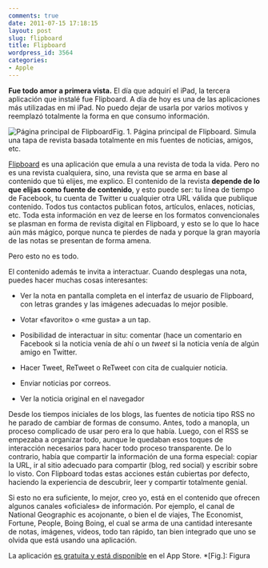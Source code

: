 ```yaml
---
comments: true
date: 2011-07-15 17:18:15
layout: post
slug: flipboard
title: Flipboard
wordpress_id: 3564
categories:
- Apple
---
```


**Fue todo amor a primera vista.** El día que adquirí el iPad, la tercera aplicación que instalé fue Flipboard. A día de hoy es una de las aplicaciones más utilizadas en mi iPad. No puedo dejar de usarla por varios motivos y reemplazó totalmente la forma en que consumo información.




![Página principal de Flipboard](http://cl.ly/image/1W1H0s0X0i0u/IMG_0001.jpg)Fig. 1. Página principal de Flipboard. Simula una tapa de revista basada totalmente en mis fuentes de noticias, amigos, etc.



[Flipboard](http://flipboard.com/) es una aplicación que emula a una revista de toda la vida. Pero no es una revista cualquiera, sino, una revista que se arma en base al contenido que tú elijes, me explico. El contenido de la revista **depende de lo que elijas como fuente de contenido**, y esto puede ser: tu línea de tiempo de Facebook, tu cuenta de Twitter u cualquier otra URL válida que publique contenido. Todos tus contactos publican fotos, artículos, enlaces, noticias, etc. Toda esta información en vez de leerse en los formatos convencionales se plasman en forma de revista digital en Flipboard, y esto se lo que lo hace aún más mágico, porque nunca te pierdes de nada y porque la gran mayoría de las notas se presentan de forma amena.





Pero esto no es todo.





El contenido además te invita a interactuar. Cuando desplegas una nota, puedes hacer muchas cosas interesantes:







  * Ver la nota en pantalla completa en el interfaz de usuario de Flipboard, con letras grandes y las imágenes adecuadas lo mejor posible.



  * Votar «favorito» o «me gusta» a un tap.



  * Posibilidad de interactuar in situ: comentar (hace un comentario en Facebook si la noticia venía de ahí o un _tweet_ si la noticia venía de algún amigo en Twitter.



  * Hacer Tweet, ReTweet o ReTweet con cita de cualquier noticia.



  * Enviar noticias por correos.



  * Ver la noticia original en el navegador






Desde los tiempos iniciales de los blogs, las fuentes de noticia tipo RSS no he parado de cambiar de formas de consumo. Antes, todo a manopla, un proceso complicado de usar pero era lo que había. Luego, con el RSS se empezaba a organizar todo, aunque le quedaban esos toques de interacción necesarios para hacer todo proceso transparente. De lo contrario, había que compartir la información de una forma especial: copiar la URL, ir al sitio adecuado para compartir (blog, red social) y escribir sobre lo visto. Con Flipboard todas estas acciones están cubiertas por defecto, haciendo la experiencia de descubrir, leer y compartir totalmente genial.





Si esto no era suficiente, lo mejor, creo yo, está en el contenido que ofrecen algunos canales «oficiales» de información. Por ejemplo, el canal de National Geographic es acojonante, o bien el de viajes, The Economist, Fortune, People, Boing Boing, el cual se arma de una cantidad interesante de notas, imágenes, vídeos, todo tan rápido, tan bien integrado que uno se olvida que está usando una aplicación.





La aplicación [es gratuita y está disponible](http://ax.itunes.apple.com/us/app/flipboard/id358801284?mt=8) en el App Store.
  *[Fig.]: Figura
